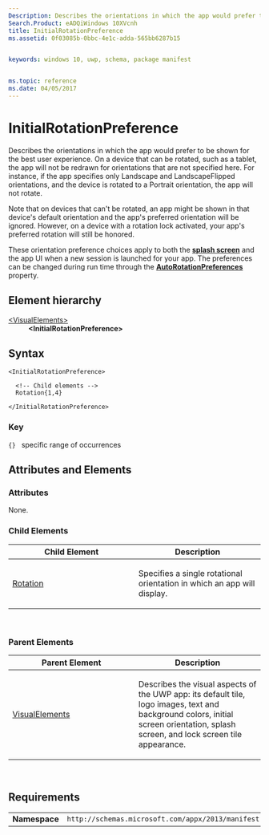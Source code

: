 ```yaml
---
Description: Describes the orientations in which the app would prefer to be shown for the best user experience. 
Search.Product: eADQiWindows 10XVcnh
title: InitialRotationPreference
ms.assetid: 0f03085b-0bbc-4e1c-adda-565bb6287b15


keywords: windows 10, uwp, schema, package manifest


ms.topic: reference
ms.date: 04/05/2017
---
```


# InitialRotationPreference

Describes the orientations in which the app would prefer to be shown for the best user experience. On a device that can be rotated, such as a tablet, the app will not be redrawn for orientations that are not specified here. For instance, if the app specifies only Landscape and LandscapeFlipped orientations, and the device is rotated to a Portrait orientation, the app will not rotate.

Note that on devices that can't be rotated, an app might be shown in that device's default orientation and the app's preferred orientation will be ignored. However, on a device with a rotation lock activated, your app's preferred rotation will still be honored.

These orientation preference choices apply to both the [**splash screen**](element-splashscreen.md) and the app UI when a new session is launched for your app. The preferences can be changed during run time through the [**AutoRotationPreferences**](/uwp/api/Windows.Graphics.Display.DisplayInformation) property.

## Element hierarchy

<dl>
<dt><a href="element-visualelements.md">&lt;VisualElements&gt;</a></dt>
<dd><b>&lt;InitialRotationPreference&gt;</b></dd>
</dl>

## Syntax

``` syntax
<InitialRotationPreference>

  <!-- Child elements -->
  Rotation{1,4}

</InitialRotationPreference>
```

### Key

`{}`   specific range of occurrences
## Attributes and Elements


### Attributes

None.

### Child Elements

<table>
<colgroup>
<col width="50%" />
<col width="50%" />
</colgroup>
<thead>
<tr class="header">
<th>Child Element</th>
<th>Description</th>
</tr>
</thead>
<tbody>
<tr class="odd">
<td><a href="element-rotation.md">Rotation</a> </td>
<td><p>Specifies a single rotational orientation in which an app will display.</p></td>
</tr>
</tbody>
</table>

 

### Parent Elements

<table>
<colgroup>
<col width="50%" />
<col width="50%" />
</colgroup>
<thead>
<tr class="header">
<th>Parent Element</th>
<th>Description</th>
</tr>
</thead>
<tbody>
<tr class="odd">
<td><a href="element-visualelements.md">VisualElements</a> </td>
<td><p>Describes the visual aspects of the UWP app: its default tile, logo images, text and background colors, initial screen orientation, splash screen, and lock screen tile appearance.</p></td>
</tr>
</tbody>
</table>

 

## Requirements

|               |                                                             |
|---------------|-------------------------------------------------------------|
| **Namespace** | `http://schemas.microsoft.com/appx/2013/manifest` |

 

 